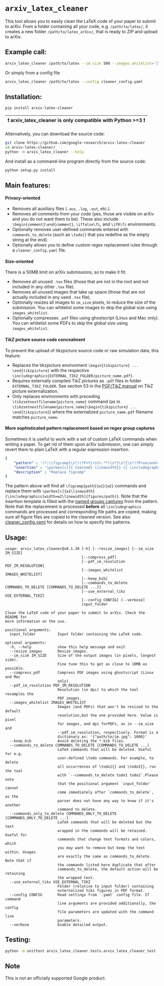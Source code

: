 # `arxiv_latex_cleaner`

This tool allows you to easily clean the LaTeX code of your paper to submit to
arXiv. From a folder containing all your code, e.g. `/path/to/latex/`, it
creates a new folder `/path/to/latex_arXiv/`, that is ready to ZIP and upload to
arXiv.

## Example call:

```bash
arxiv_latex_cleaner /path/to/latex --im_size 500 --images_whitelist='{"images/im.png":2000}'
```

Or simply from a config file

```bash
arxiv_latex_cleaner /path/to/latex --config cleaner_config.yaml
```

## Installation:

```bash
pip install arxiv-latex-cleaner
```

| :exclamation: arxiv_latex_cleaner is only compatible with Python >=3 :exclamation: |
| ---------------------------------------------------------------------------------- |

Alternatively, you can download the source code:

```bash
git clone https://github.com/google-research/arxiv-latex-cleaner
cd arxiv-latex-cleaner/
python -m arxiv_latex_cleaner --help
```

And install as a command-line program directly from the source code:

```bash
python setup.py install
```

## Main features:

#### Privacy-oriented

*   Removes all auxiliary files (`.aux`, `.log`, `.out`, etc.).
*   Removes all comments from your code (yes, those are visible on arXiv and you
    do not want them to be). These also include `\begin{comment}\end{comment}`,
    `\iffalse\fi`, and `\if0\fi` environments.
*   Optionally removes user-defined commands entered with `commands_to_delete`
    (such as `\todo{}` that you redefine as the empty string at the end).
*   Optionally allows you to define custom regex replacement rules through a
    `cleaner_config.yaml` file.

#### Size-oriented

There is a 50MB limit on arXiv submissions, so to make it fit:

*   Removes all unused `.tex` files (those that are not in the root and not
    included in any other `.tex` file).
*   Removes all unused images that take up space (those that are not actually
    included in any used `.tex` file).
*   Optionally resizes all images to `im_size` pixels, to reduce the size of the
    submission. You can whitelist some images to skip the global size using
    `images_whitelist`.
*   Optionally compresses `.pdf` files using ghostscript (Linux and Mac only).
    You can whitelist some PDFs to skip the global size using
    `images_whitelist`.

#### TikZ picture source code concealment

To prevent the upload of tikzpicture source code or raw simulation data, this
feature:

*   Replaces the tikzpicture environment `\begin{tikzpicture} ...
    \end{tikzpicture}` with the respective
    `\includegraphics{EXTERNAL_TIKZ_FOLDER/picture_name.pdf}`.
*   Requires externally compiled TikZ pictures as `.pdf` files in folder
    `EXTERNAL_TIKZ_FOLDER`. See section 53 in the
    [PGF/TikZ manual](https://ctan.org/pkg/pgf?lang=en) on TikZ picture
    externalization.
*   Only replaces environments with preceding
    `\tikzsetnextfilename{picture_name}` command (as in
    `\tikzsetnextfilename{picture_name}\begin{tikzpicture} ...
    \end{tikzpicture}`) where the externalized `picture_name.pdf` filename
    matches `picture_name`.

#### More sophisticated pattern replacement based on regex group captures

Sometimes it is useful to work with a set of custom LaTeX commands when writing
a paper. To get rid of them upon arXiv submission, one can simply revert them to
plain LaTeX with a regular expression insertion.

```yaml
{
    "pattern" : '(?:\\figcomp{\s*)(?P<first>.*?)\s*}\s*{\s*(?P<second>.*?)\s*}\s*{\s*(?P<third>.*?)\s*}',
    "insertion" : '\parbox[c]{{ {second} \linewidth}} {{ \includegraphics[width= {third} \linewidth]{{figures/{first} }} }}',
    "description" : "Replace figcomp"
}
```

The pattern above will find all `\figcomp{path}{w1}{w2}` commands and replace
them with
`\parbox[c]{w1\linewidth}{\includegraphics[width=w2\linewidth]{figures/path}}`.
Note that the insertion template is filled with the
[named groups captures](https://docs.python.org/3/library/re.html#regular-expression-examples)
from the pattern. Note that the replacement is processed **before** all
`\includegraphics` commands are processed and corresponding file paths are
copied, making sure all figure files are copied to the cleaned version. See also
[cleaner_config.yaml](cleaner_config.yaml) for details on how to specify the
patterns.

## Usage:

```
usage: arxiv_latex_cleaner@v0.1.30 [-h] [--resize_images] [--im_size IM_SIZE]
                                   [--compress_pdf]
                                   [--pdf_im_resolution PDF_IM_RESOLUTION]
                                   [--images_whitelist IMAGES_WHITELIST]
                                   [--keep_bib]
                                   [--commands_to_delete COMMANDS_TO_DELETE [COMMANDS_TO_DELETE ...]]
                                   [--use_external_tikz USE_EXTERNAL_TIKZ]
                                   [--config CONFIG] [--verbose]
                                   input_folder

Clean the LaTeX code of your paper to submit to arXiv. Check the README for
more information on the use.

positional arguments:
  input_folder          Input folder containing the LaTeX code.

optional arguments:
  -h, --help            show this help message and exit
  --resize_images       Resize images.
  --im_size IM_SIZE     Size of the output images (in pixels, longest side).
                        Fine tune this to get as close to 10MB as possible.
  --compress_pdf        Compress PDF images using ghostscript (Linux and Mac
                        only).
  --pdf_im_resolution PDF_IM_RESOLUTION
                        Resolution (in dpi) to which the tool resamples the
                        PDF images.
  --images_whitelist IMAGES_WHITELIST
                        Images (and PDFs) that won't be resized to the default
                        resolution,but the one provided here. Value is pixel
                        for images, and dpi forPDFs, as in --im_size and
                        --pdf_im_resolution, respectively. Format is a
                        dictionary as: '{"path/to/im.jpg": 1000}'
  --keep_bib            Avoid deleting the *.bib files.
  --commands_to_delete COMMANDS_TO_DELETE [COMMANDS_TO_DELETE ...]
                        LaTeX commands that will be deleted. Useful for e.g.
                        user-defined \todo commands. For example, to delete
                        all occurrences of \todo1{} and \todo2{}, run the tool
                        with `--commands_to_delete todo1 todo2`.Please note
                        that the positional argument `input_folder` cannot
                        come immediately after `commands_to_delete`, as the
                        parser does not have any way to know if it's another
                        command to delete.
  --commands_only_to_delete COMMANDS_ONLY_TO_DELETE [COMMANDS_ONLY_TO_DELETE ...]
                        LaTeX commands that will be deleted but the text 
                        wrapped in the commands will be retained. Useful for
                        commands that change text formats and colors, which
                        you may want to remove but keep the text within. Usages
                        are exactly the same as commands_to_delete. Note that if
                        the commands listed here duplicate that after
                        commands_to_delete, the default action will be retaining
                        the wrapped text.
  --use_external_tikz USE_EXTERNAL_TIKZ
                        Folder (relative to input folder) containing
                        externalized tikz figures in PDF format.
  --config CONFIG       Read settings from `.yaml` config file. If command
                        line arguments are provided additionally, the config
                        file parameters are updated with the command line
                        parameters.
  --verbose             Enable detailed output.
```

## Testing:

```bash
python -m unittest arxiv_latex_cleaner.tests.arxiv_latex_cleaner_test
```

## Note

This is not an officially supported Google product.
